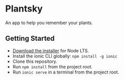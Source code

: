 # Plantsky

An app to help you remember your plants.

## Getting Started

- [Download the installer](https://nodejs.org/) for Node LTS.
- Install the ionic CLI globally: `npm install -g ionic`
- Clone this repository.
- Run `npm install` from the project root.
- Run `ionic serve` in a terminal from the project root.
